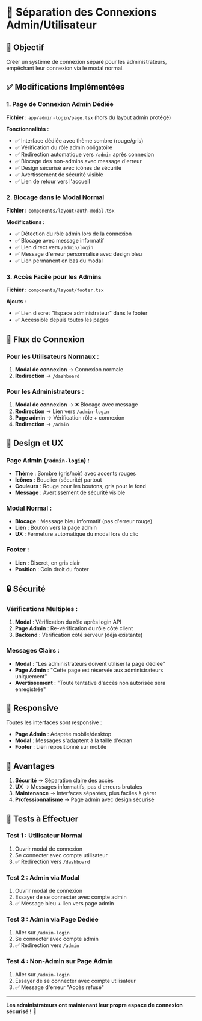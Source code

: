 # 🔐 Séparation des Connexions Admin/Utilisateur

## 🎯 Objectif
Créer un système de connexion séparé pour les administrateurs, empêchant leur connexion via le modal normal.

## ✅ Modifications Implémentées

### 1. **Page de Connexion Admin Dédiée**
**Fichier :** `app/admin-login/page.tsx` (hors du layout admin protégé)

**Fonctionnalités :**
- ✅ Interface dédiée avec thème sombre (rouge/gris)
- ✅ Vérification du rôle admin obligatoire
- ✅ Redirection automatique vers `/admin` après connexion
- ✅ Blocage des non-admins avec message d'erreur
- ✅ Design sécurisé avec icônes de sécurité
- ✅ Avertissement de sécurité visible
- ✅ Lien de retour vers l'accueil

### 2. **Blocage dans le Modal Normal**
**Fichier :** `components/layout/auth-modal.tsx`

**Modifications :**
- ✅ Détection du rôle admin lors de la connexion
- ✅ Blocage avec message informatif
- ✅ Lien direct vers `/admin/login`
- ✅ Message d'erreur personnalisé avec design bleu
- ✅ Lien permanent en bas du modal

### 3. **Accès Facile pour les Admins**
**Fichier :** `components/layout/footer.tsx`

**Ajouts :**
- ✅ Lien discret "Espace administrateur" dans le footer
- ✅ Accessible depuis toutes les pages

## 🔄 Flux de Connexion

### Pour les Utilisateurs Normaux :
1. **Modal de connexion** → Connexion normale
2. **Redirection** → `/dashboard`

### Pour les Administrateurs :
1. **Modal de connexion** → ❌ Blocage avec message
2. **Redirection** → Lien vers `/admin-login`
3. **Page admin** → Vérification rôle + connexion
4. **Redirection** → `/admin`

## 🎨 Design et UX

### Page Admin (`/admin-login`) :
- **Thème** : Sombre (gris/noir) avec accents rouges
- **Icônes** : Bouclier (sécurité) partout
- **Couleurs** : Rouge pour les boutons, gris pour le fond
- **Message** : Avertissement de sécurité visible

### Modal Normal :
- **Blocage** : Message bleu informatif (pas d'erreur rouge)
- **Lien** : Bouton vers la page admin
- **UX** : Fermeture automatique du modal lors du clic

### Footer :
- **Lien** : Discret, en gris clair
- **Position** : Coin droit du footer

## 🔒 Sécurité

### Vérifications Multiples :
1. **Modal** : Vérification du rôle après login API
2. **Page Admin** : Re-vérification du rôle côté client
3. **Backend** : Vérification côté serveur (déjà existante)

### Messages Clairs :
- **Modal** : "Les administrateurs doivent utiliser la page dédiée"
- **Page Admin** : "Cette page est réservée aux administrateurs uniquement"
- **Avertissement** : "Toute tentative d'accès non autorisée sera enregistrée"

## 📱 Responsive

Toutes les interfaces sont responsive :
- **Page Admin** : Adaptée mobile/desktop
- **Modal** : Messages s'adaptent à la taille d'écran
- **Footer** : Lien repositionné sur mobile

## 🚀 Avantages

1. **Sécurité** → Séparation claire des accès
2. **UX** → Messages informatifs, pas d'erreurs brutales
3. **Maintenance** → Interfaces séparées, plus faciles à gérer
4. **Professionnalisme** → Page admin avec design sécurisé

## 🧪 Tests à Effectuer

### Test 1 : Utilisateur Normal
1. Ouvrir modal de connexion
2. Se connecter avec compte utilisateur
3. ✅ Redirection vers `/dashboard`

### Test 2 : Admin via Modal
1. Ouvrir modal de connexion
2. Essayer de se connecter avec compte admin
3. ✅ Message bleu + lien vers page admin

### Test 3 : Admin via Page Dédiée
1. Aller sur `/admin-login`
2. Se connecter avec compte admin
3. ✅ Redirection vers `/admin`

### Test 4 : Non-Admin sur Page Admin
1. Aller sur `/admin-login`
2. Essayer de se connecter avec compte utilisateur
3. ✅ Message d'erreur "Accès refusé"

---

**Les administrateurs ont maintenant leur propre espace de connexion sécurisé !** 🔐
